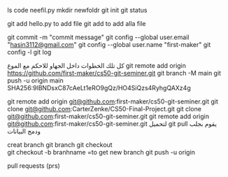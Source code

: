 ls 
code   neefil.py
mkdir newfoldr
git init
git status

git add hello.py   to add file
git add   to add alla file

git commit -m "commit message"
  git config --global user.email "hasin3112@gmail.com"
   git config --global user.name "first-maker"
git config -l
git log

كل تلك الخطوات داخل الجهاو
للاحكم مع الموع
git remote add origin https://github.com/first-maker/cs50-git-seminer.git
git branch -M main
git push -u origin main
SHA256:9lBNDsxC87cAeLt1eRO9gQz/HO4SiQzs4RyhgQAXz4g

git remote add origin git@github.com:first-maker/cs50-git-seminer.git
git clone git@github.com:CarterZenke/CS50-Final-Project.git
git clone git@github.com:first-maker/cs50-git-seminer.git
git remote add origin git@github.com:first-maker/cs50-git-seminer.git
لتحميل 
git pull
يقوم بجلب ودمج  البيانات

creat branch
git branch 
git checkout   
git checkout -b  branhname =to get new branch
git push -u origin <branch-name>

pull requests (prs)